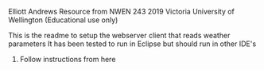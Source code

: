 Elliott Andrews 
Resource from NWEN 243 2019 Victoria University of Wellington (Educational use only)

This is the readme to setup the webserver client that reads weather parameters
It has been tested to run in Eclipse but should run in other IDE's


1. Follow instructions from here
